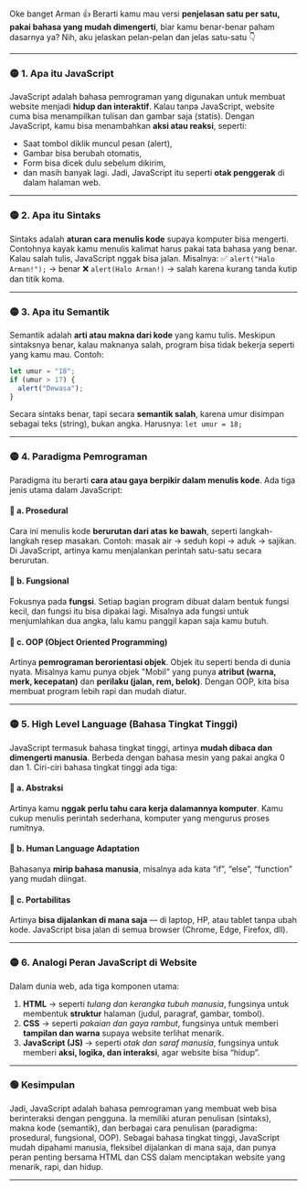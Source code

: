 Oke banget Arman 👍
Berarti kamu mau versi **penjelasan satu per satu, pakai bahasa yang mudah dimengerti**, biar kamu benar-benar paham dasarnya ya?
Nih, aku jelaskan pelan-pelan dan jelas satu-satu 👇

---

### 🟡 **1. Apa itu JavaScript**

JavaScript adalah bahasa pemrograman yang digunakan untuk membuat website menjadi **hidup dan interaktif**.
Kalau tanpa JavaScript, website cuma bisa menampilkan tulisan dan gambar saja (statis).
Dengan JavaScript, kamu bisa menambahkan **aksi atau reaksi**, seperti:

* Saat tombol diklik muncul pesan (alert),
* Gambar bisa berubah otomatis,
* Form bisa dicek dulu sebelum dikirim,
* dan masih banyak lagi.
  Jadi, JavaScript itu seperti **otak penggerak** di dalam halaman web.

---

### 🟡 **2. Apa itu Sintaks**

Sintaks adalah **aturan cara menulis kode** supaya komputer bisa mengerti.
Contohnya kayak kamu menulis kalimat harus pakai tata bahasa yang benar.
Kalau salah tulis, JavaScript nggak bisa jalan.
Misalnya:
✅ `alert("Halo Arman!");` → benar
❌ `alert(Halo Arman!)` → salah karena kurang tanda kutip dan titik koma.

---

### 🟡 **3. Apa itu Semantik**

Semantik adalah **arti atau makna dari kode** yang kamu tulis.
Meskipun sintaksnya benar, kalau maknanya salah, program bisa tidak bekerja seperti yang kamu mau.
Contoh:

```js
let umur = "18";
if (umur > 17) {
  alert("Dewasa");
}
```

Secara sintaks benar, tapi secara **semantik salah**, karena umur disimpan sebagai teks (string), bukan angka.
Harusnya: `let umur = 18;`

---

### 🟡 **4. Paradigma Pemrograman**

Paradigma itu berarti **cara atau gaya berpikir dalam menulis kode**.
Ada tiga jenis utama dalam JavaScript:

#### 🔹 a. Prosedural

Cara ini menulis kode **berurutan dari atas ke bawah**, seperti langkah-langkah resep masakan.
Contoh: masak air → seduh kopi → aduk → sajikan.
Di JavaScript, artinya kamu menjalankan perintah satu-satu secara berurutan.

#### 🔹 b. Fungsional

Fokusnya pada **fungsi**.
Setiap bagian program dibuat dalam bentuk fungsi kecil, dan fungsi itu bisa dipakai lagi.
Misalnya ada fungsi untuk menjumlahkan dua angka, lalu kamu panggil kapan saja kamu butuh.

#### 🔹 c. OOP (Object Oriented Programming)

Artinya **pemrograman berorientasi objek**.
Objek itu seperti benda di dunia nyata.
Misalnya kamu punya objek "Mobil" yang punya **atribut (warna, merk, kecepatan)** dan **perilaku (jalan, rem, belok)**.
Dengan OOP, kita bisa membuat program lebih rapi dan mudah diatur.

---

### 🟡 **5. High Level Language (Bahasa Tingkat Tinggi)**

JavaScript termasuk bahasa tingkat tinggi, artinya **mudah dibaca dan dimengerti manusia**.
Berbeda dengan bahasa mesin yang pakai angka 0 dan 1.
Ciri-ciri bahasa tingkat tinggi ada tiga:

#### 🔹 a. Abstraksi

Artinya kamu **nggak perlu tahu cara kerja dalamannya komputer**.
Kamu cukup menulis perintah sederhana, komputer yang mengurus proses rumitnya.

#### 🔹 b. Human Language Adaptation

Bahasanya **mirip bahasa manusia**, misalnya ada kata “if”, “else”, “function” yang mudah diingat.

#### 🔹 c. Portabilitas

Artinya **bisa dijalankan di mana saja** — di laptop, HP, atau tablet tanpa ubah kode.
JavaScript bisa jalan di semua browser (Chrome, Edge, Firefox, dll).

---

### 🟡 **6. Analogi Peran JavaScript di Website**

Dalam dunia web, ada tiga komponen utama:

1. **HTML** → seperti *tulang dan kerangka tubuh manusia*, fungsinya untuk membentuk **struktur** halaman (judul, paragraf, gambar, tombol).
2. **CSS** → seperti *pakaian dan gaya rambut*, fungsinya untuk memberi **tampilan dan warna** supaya website terlihat menarik.
3. **JavaScript (JS)** → seperti *otak dan saraf manusia*, fungsinya untuk memberi **aksi, logika, dan interaksi**, agar website bisa “hidup”.

---

### 🟢 **Kesimpulan**

Jadi, JavaScript adalah bahasa pemrograman yang membuat web bisa berinteraksi dengan pengguna.
Ia memiliki aturan penulisan (sintaks), makna kode (semantik), dan berbagai cara penulisan (paradigma: prosedural, fungsional, OOP).
Sebagai bahasa tingkat tinggi, JavaScript mudah dipahami manusia, fleksibel dijalankan di mana saja, dan punya peran penting bersama HTML dan CSS dalam menciptakan website yang menarik, rapi, dan hidup.

---


